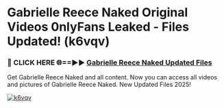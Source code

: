 # Gabrielle Reece Naked Original Videos 0nlyFans Leaked - Files Updated! (k6vqv)

<h3>🔴 CLICK HERE 🌐==►► <a href="https://tinyurl.com/up5wt9bj" rel="nofollow">Gabrielle Reece Naked Updated Files</a></h3>

Get Gabrielle Reece Naked and all content. Now you can access all videos and pictures of Gabrielle Reece Naked. New Updated Files 2025!

[![k6vqv](https://i.imgur.com/ABiUzMV.gif)](https://tinyurl.com/up5wt9bj)
